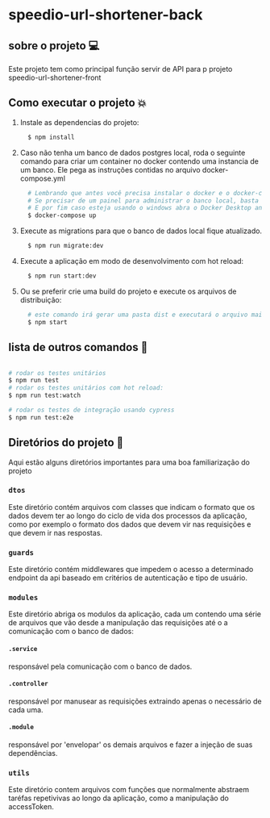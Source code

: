 # speedio-url-shortener-back

## sobre o projeto :computer:

Este projeto tem como principal função servir de API para p projeto speedio-url-shortener-front

## Como executar o projeto :collision:
<ol>
  <li>
  Instale as dependencias do projeto:

```bash
  $ npm install
```
  </li>
  <li>
  Caso não tenha um banco de dados postgres local, roda o seguinte comando para criar um container no docker contendo uma instancia de um banco. Ele pega as instruções contidas no arquivo docker-compose.yml

```bash
  # Lembrando que antes você precisa instalar o docker e o docker-compose em sua maquina.
  # Se precisar de um painel para administrar o banco local, basta retirar os comentários do arquivo docker-compose.yml antes de executar o comando.
  # E por fim caso esteja usando o windows abra o Docker Desktop antes de executar o comando.
  $ docker-compose up
```
  </li>
  <li>
  Execute as migrations para que o banco de dados local fique atualizado.

```bash
  $ npm run migrate:dev
```
  </li>
  <li>
  Execute a aplicação em modo de desenvolvimento com hot reload:

```bash
  $ npm run start:dev
```
  </li>
  <li>
  Ou se preferir crie uma build do projeto e execute os arquivos de distribuição:

```bash
  # este comando irá gerar uma pasta dist e executará o arquivo main.js dentro da mesma.
  $ npm start
```
  </li>
</ol>


## lista de outros comandos :space_invader:

```bash

# rodar os testes unitários
$ npm run test
# rodar os testes unitários com hot reload:
$ npm run test:watch

# rodar os testes de integração usando cypress
$ npm run test:e2e
```

## Diretórios do projeto :file_folder:
Aqui estão alguns diretórios importantes para uma boa familiarização do projeto

### `dtos`

Este diretório contém arquivos com classes que indicam o formato que os dados devem ter ao longo do ciclo de vida dos processos da aplicação, como por exemplo o formato dos dados que devem vir nas requisições e que devem ir nas respostas.

### `guards`

Este diretório contém middlewares que impedem o acesso a determinado endpoint da api baseado em critérios de autenticação e tipo de usuário.

### `modules`

Este diretório abriga os modulos da aplicação, cada um contendo uma série de arquivos que vão desde a manipulação das requisições até o a comunicação com o banco de dados:

#### `.service`
responsável pela comunicação com o banco de dados.
#### `.controller`
responsável por manusear as requisições extraindo apenas o necessário de cada uma.
#### `.module`
responsável por 'envelopar' os demais arquivos e fazer a injeção de suas dependências. 

### `utils`

Este diretório contem arquivos com funções que normalmente abstraem taréfas repetivivas ao longo da aplicação, como a manipulação do accessToken.